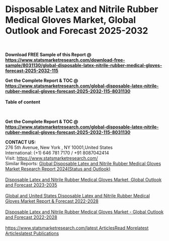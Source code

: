 <h1>Disposable Latex and Nitrile Rubber Medical Gloves Market, Global Outlook and Forecast 2025-2032</h1><br/><p><strong>Download FREE Sample of this Report @ <a href="https://www.statsmarketresearch.com/download-free-sample/8031130/global-disposable-latex-nitrile-rubber-medical-gloves-forecast-2025-2032-115">https://www.statsmarketresearch.com/download-free-sample/8031130/global-disposable-latex-nitrile-rubber-medical-gloves-forecast-2025-2032-115</a></strong></p><div><b>Get the Complete Report & TOC @ <a href="https://www.statsmarketresearch.com/global-disposable-latex-nitrile-rubber-medical-gloves-forecast-2025-2032-115-8031130">https://www.statsmarketresearch.com/global-disposable-latex-nitrile-rubber-medical-gloves-forecast-2025-2032-115-8031130</a></b></div><br><b>Table of content</b><p><br><div><b>Get the Complete Report & TOC @ <a href="https://www.statsmarketresearch.com/global-disposable-latex-nitrile-rubber-medical-gloves-forecast-2025-2032-115-8031130">https://www.statsmarketresearch.com/global-disposable-latex-nitrile-rubber-medical-gloves-forecast-2025-2032-115-8031130</a></b></div></p> <b>CONTACT US:</b><br>276 5th Avenue, New York , NY 10001,United States<br>International: (+1) 646 781 7170 / +91 8087042414<br>Visit: <a href="https://www.statsmarketresearch.com/">https://www.statsmarketresearch.com/</a><br>Similar Reports: <a href="https://www.statsmarketresearch.com/global-disposable-latex-nitrile-rubber-medical-gloves-forecast-2025-2032-115-8031130">Global Disposable Latex and Nitrile Rubber Medical Gloves Market Research Report 2024(Status and Outlook)</a><br/><br/><a href="https://www.statsmarketresearch.com/global-disposable-latex-nitrile-rubber-medical-gloves-forecast-2025-2032-115-8031130">Disposable Latex and Nitrile Rubber Medical Gloves Market, Global Outlook and Forecast 2023-2035</a><br/><br/><a href="https://www.statsmarketresearch.com/global-disposable-latex-nitrile-rubber-medical-gloves-forecast-2025-2032-115-8031130">Global and United States Disposable Latex and Nitrile Rubber Medical Gloves Market Report & Forecast 2022-2028</a><br/><br/><a href="https://www.statsmarketresearch.com/global-disposable-latex-nitrile-rubber-medical-gloves-forecast-2025-2032-115-8031130">Disposable Latex and Nitrile Rubber Medical Gloves Market - Global Outlook and Forecast 2022-2028</a><br/><br/><a href="https://gyeongbokgung.com">https://www.statsmarketresearch.com/</a><a href="https://hallyeomaritime.com">latest Articles</a><a href="https://jingwansa.com">Read More</a><a href=https://nguoiviet.jp/">latest Articles</a><a href="https://www.intelmarketresearch.com/">latest Publications</a>